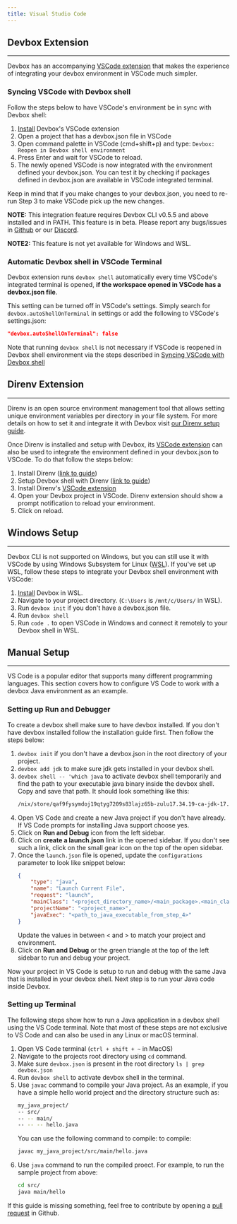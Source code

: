 ```yaml
---
title: Visual Studio Code 
---
```


## Devbox Extension
___

Devbox has an accompanying [VSCode extension](vscode:extension/jetify-com.devbox) that makes the experience of integrating your devbox environment in VSCode much simpler. 

### Syncing VSCode with Devbox shell
Follow the steps below to have VSCode's environment be in sync with Devbox shell:

1. [Install](vscode:extension/jetify-com.devbox) Devbox's VSCode extension
2. Open a project that has a devbox.json file in VSCode
3. Open command palette in VSCode (cmd+shift+p) and type: `Devbox: Reopen in Devbox shell environment`
4. Press Enter and wait for VSCode to reload.
5. The newly opened VSCode is now integrated with the environment defined your devbox.json. You can test it by checking if packages defined in devbox.json are available in VSCode integrated terminal.

Keep in mind that if you make changes to your devbox.json, you need to re-run Step 3 to make VSCode pick up the new changes.

**NOTE:** This integration feature requires Devbox CLI v0.5.5 and above installed and in PATH. This feature is in beta. Please report any bugs/issues in [Github](https://github.com/jetify-com/devbox) or our [Discord](https://discord.gg/jetify).

**NOTE2:** This feature is not yet available for Windows and WSL.

### Automatic Devbox shell in VSCode Terminal

Devbox extension runs `devbox shell` automatically every time VSCode's integrated terminal is opened, **if the workspace opened in VSCode has a devbox.json file**. 

This setting can be turned off in VSCode's settings. Simply search for `devbox.autoShellOnTerminal` in settings or add the following to VSCode's settings.json:
```json
"devbox.autoShellOnTerminal": false
```
Note that running `devbox shell` is not necessary if VSCode is reopened in Devbox shell environment via the steps described in [Syncing VSCode with Devbox shell](#syncing-vscode-with-devbox-shell)

## Direnv Extension
___
Direnv is an open source environment management tool that allows setting unique environment variables per directory in your file system. For more details on how to set it and integrate it with Devbox visit [our Direnv setup guide](../direnv/).

Once Direnv is installed and setup with Devbox, its [VSCode extension](vscode:extension/mkhl.direnv) can also be used to integrate the environment defined in your devbox.json to VSCode. To do that follow the steps below:

1. Install Direnv ([link to guide](https://direnv.net/#basic-installation))
2. Setup Devbox shell with Direnv ([link to guide](../direnv/#setting-up-devbox-shell-and-direnv))
3. Install Direnv's [VSCode extension](vscode:extension/mkhl.direnv)
4. Open your Devbox project in VSCode. Direnv extension should show a prompt notification to reload your environment.
5. Click on reload.

## Windows Setup
___
Devbox CLI is not supported on Windows, but you can still use it with VSCode by using Windows Subsystem for Linux ([WSL](https://learn.microsoft.com/en-us/windows/wsl/install)). If you've set up WSL, follow these steps to integrate your Devbox shell environment with VSCode:

1. [Install](https://www.jetify.com/docs/devbox/installing_devbox/) Devbox in WSL.
2. Navigate to your project directory. (`C:\Users` is `/mnt/c/Users/` in WSL).
3. Run `devbox init` if you don't have a devbox.json file.
4. Run `devbox shell`
5. Run `code .` to open VSCode in Windows and connect it remotely to your Devbox shell in WSL.
## Manual Setup
___
VS Code is a popular editor that supports many different programming languages. This section covers how to configure VS Code to work with a devbox Java environment as an example.

### Setting up Run and Debugger
To create a devbox shell make sure to have devbox installed. If you don't have devbox installed follow the installation guide first. Then follow the steps below:

1. `devbox init` if you don't have a devbox.json in the root directory of your project.
2. `devbox add jdk` to make sure jdk gets installed in your devbox shell.
3. `devbox shell -- 'which java` to activate devbox shell temporarily and find the path to your executable java binary inside the devbox shell. Copy and save that path. It should look something like this:
    ```bash
    /nix/store/qaf9fysymdoj19qtyg7209s83lajz65b-zulu17.34.19-ca-jdk-17.0.3/bin/java
    ```
4. Open VS Code and create a new Java project if you don't have already. If VS Code prompts for installing Java support choose yes.
5. Click on **Run and Debug** icon from the left sidebar.
6. Click on **create a launch.json** link in the opened sidebar. If you don't see such a link, click on the small gear icon on the top of the open sidebar.
7. Once the `launch.json` file is opened, update the `configurations` parameter to look like snippet below:
    ```json
    {
        "type": "java",
        "name": "Launch Current File",
        "request": "launch",
        "mainClass": "<project_directory_name>/<main_package>.<main_class>",
        "projectName": "<project_name>",
        "javaExec": "<path_to_java_executable_from_step_4>"
    }
    ```
    Update the values in between < and > to match your project and environment.
8. Click on **Run and Debug** or the green triangle at the top of the left sidebar to run and debug your project.

Now your project in VS Code is setup to run and debug with the same Java that is installed in your devbox shell. Next step is to run your Java code inside Devbox.

### Setting up Terminal

The following steps show how to run a Java application in a devbox shell using the VS Code terminal. Note that most of these steps are not exclusive to VS Code and can also be used in any Linux or macOS terminal.

1. Open VS Code terminal (`ctrl + shift + ~` in MacOS)
2. Navigate to the projects root directory using `cd` command.
3. Make sure `devbox.json` is present in the root directory `ls | grep devbox.json`
4. Run `devbox shell` to activate devbox shell in the terminal.
5. Use `javac` command to compile your Java project. As an example, if you have a simple hello world project and the directory structure such as: 
    ```bash
    my_java_project/
    -- src/
    -- -- main/
    -- -- -- hello.java
    ```
    You can use the following command to compile:
    to compile:
    ```bash
    javac my_java_project/src/main/hello.java
    ```
6. Use `java` command to run the compiled proect. For example, to run the sample project from above:
    ```bash
    cd src/
    java main/hello
    ```

If this guide is missing something, feel free to contribute by opening a [pull request](https://github.com/jetify-com/devbox/pulls) in Github.